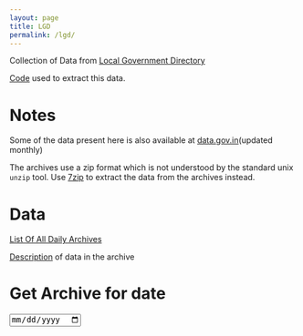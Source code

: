 ```yaml
---
layout: page
title: LGD
permalink: /lgd/
---
```


Collection of Data from [Local Government Directory](https://lgdirectory.gov.in)

[Code](https://github.com/ramSeraph/opendata//tree/master/lgd) used to extract this data.


# Notes


Some of the data present here is also available at [data.gov.in](https://data.gov.in/catalog/local-government-directory-lgd)(updated monthly)

The archives use a zip format which is not understood by the standard unix `unzip` tool. Use [7zip](https://www.7-zip.org/) to extract the data from the archives instead. 


# Data


[List Of All Daily Archives](archives)

[Description](anatomy) of data in the archive


# Get Archive for date


<link rel="stylesheet" property="stylesheet" type="text/css" href="{{ "/assets/css/lgd/status.css" | relative_url }}">
<script src="{{ "/assets/js/lgd/archive_searcher.js" | relative_url }}" ></script>
<form name='archive_search_form'>
  <input type="date" id="archive_date" name="date" text="Get LGD archive link for date: " autocomplete="off" />
</form>

<span id='form_status'></span>
<span id='archive_list'></span>
